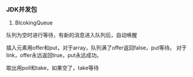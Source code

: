 ### JDK并发包
1. BlcokingQueue

队列为空时进行等待，有新的消息进入队列后，自动唤醒

插入元素用offer和put，对于array，队列满了offer返回false，put等待。
对于link，offer永远返回true，put永远成功。

取出用poll和take，如果空了，take等待


